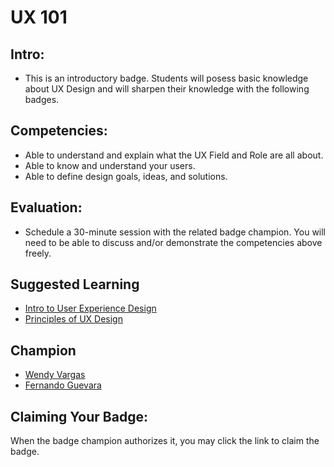 # UX 101

## Intro:

* This is an introductory badge. Students will posess basic knowledge about UX Design and will sharpen their knowledge with the following badges.

## Competencies:
* Able to understand and explain what the UX Field and Role are all about.
* Able to know and understand your users.
* Able to define design goals, ideas, and solutions.

## Evaluation:
* Schedule a 30-minute session with the related badge champion. You will need to be able to discuss and/or demonstrate the competencies above freely.

## Suggested Learning
* [Intro to User Experience Design](https://courses.springboard.com/p/getting-started-with-user-experience-design)
* [Principles of UX Design](http://get.invisionapp.com/chapter-1-of-9-principles-of-ux-design)

## Champion

* [Wendy Vargas](mailto:wendy.vargas@acklenavenue.com)
* [Fernando Guevara](mailto:fernando@acklenavenue.com)

## Claiming Your Badge:
When the badge champion authorizes it, you may click the link to claim the badge.
